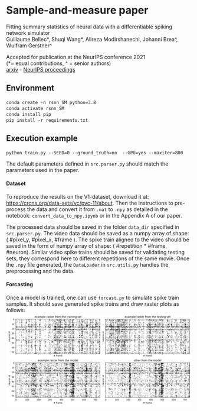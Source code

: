 # Sample-and-measure paper

Fitting summary statistics of neural data with a differentiable spiking network simulator  
Guillaume Bellec*, Shuqi Wang*, Alireza Modirshanechi, Johanni Brea^, Wulfram Gerstner^  
  

Accepted for publication at the NeurIPS conference 2021  
(*= equal contributions, ^ = senior authors)  
[arxiv](https://arxiv.org/abs/2106.10064)  -  [NeurIPS proceedings](https://proceedings.neurips.cc/paper/2021/hash/9a32ff36c65e8ba30915a21b7bd76506-Abstract.html)

## Environment

```
conda create -n rsnn_SM python=3.8
conda activate rsnn_SM
conda install pip
pip install -r requirements.txt
```

## Execution example

```
python train.py --SEED=0 --ground_truth=no  --GPU=yes --maxiter=800
```


The default parameters defined in `src.parser.py` should match the parameters used in the paper.


#### Dataset

To reproduce the results on the V1-dataset, download it at: https://crcns.org/data-sets/vc/pvc-11/about.
Then the instructions to pre-process the data and convert it from `.mat` to `.npy` as detailed in the notebook: `convert_data_to_npy.ipynb` or in the Appendix A of our paper.

The processed data should be saved in the folder `data_dir` specified in `src.parser.py`.
The video data should be saved as a numpy array of shape: ( #pixel_y, #pixel_x, #frame ).
The spike train aligned to the video should be saved in the form of numpy array of shape: ( #repetition * #frame, #neuron).
Similar video spike trains should be saved for validating testing sets, they correspond here to different repetitions of the same movie.
Once the `.npy` file generated, the `DataLoader` in `src.utils.py` handles the preprocessing and the data.

#### Forcasting

Once a model is trained, one can use `forcast.py` to simulate spike train samples. It should save generated spike trains and draw raster plots as follows:
![raster plots](example_rasters.jpg "Raster plots")
